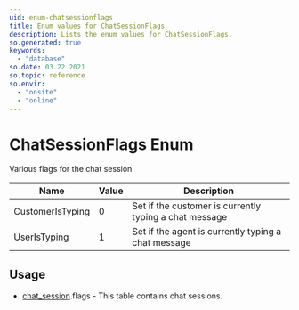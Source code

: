 ```yaml
---
uid: enum-chatsessionflags
title: Enum values for ChatSessionFlags
description: Lists the enum values for ChatSessionFlags.
so.generated: true
keywords:
  - "database"
so.date: 03.22.2021
so.topic: reference
so.envir:
  - "onsite"
  - "online"
---
```


# ChatSessionFlags Enum

Various flags for the chat session

| Name | Value | Description |
|------|-------|-------------|
|CustomerIsTyping|0|Set if the customer is currently typing a chat message|
|UserIsTyping|1|Set if the agent is currently typing a chat message|

## Usage

* [chat_session](../chat-session.md).flags - This table contains chat sessions.

